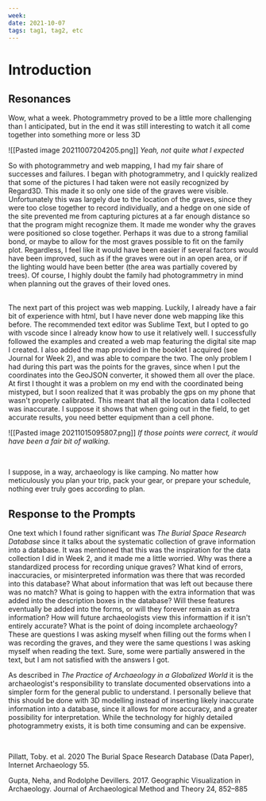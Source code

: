 ```yaml
---
week:
date: 2021-10-07
tags: tag1, tag2, etc
---
```


# Introduction 

## Resonances

Wow, what a week. Photogrammetry proved to be a little more challenging than I anticipated, but in the end it was still interesting to watch it all come together into something more or less 3D

![[Pasted image 20211007204205.png]]
*Yeah, not quite what I expected*

So with photogrammetry and web mapping, I had my fair share of successes and failures. I began with photogrammetry, and I quickly realized that some of the pictures I had taken were not easily recognized by Regard3D. This made it so only one side of the graves were visible. Unfortunately this was largely due to the location of the graves, since they were too close together to record individually, and a hedge on one side of the site prevented me from capturing pictures at a far enough distance so that the program might recognize them. It made me wonder why the graves were positioned so close together. Perhaps it was due to a strong familial bond, or maybe to allow for the most graves possible to fit on the family plot. Regardless, I feel like it would have been easier if several factors would have been improved, such as if the graves were out in an open area, or if the lighting would have been better (the area was partially covered by trees). Of course, I highly doubt the family had photogrammetry in mind when planning out the graves of their loved ones.

<br>
The next part of this project was web mapping. Luckily, I already have a fair bit of experience with html, but I have never done web mapping like this before. The recommended text editor was Sublime Text, but I opted to go with vscode since I already know how to use it relatively well. I successfully followed the examples and created a web map featuring the digital site map I created. I also added the map provided in the booklet I acquired (see Journal for Week 2), and was able to compare the two. The only problem I had during this part was the points for the graves, since when I put the coordinates into the GeoJSON converter, it showed them all over the place. At first I thought it was a problem on my end with the coordinated being mistyped, but I soon realized that it was probably the gps on my phone that wasn't properly calibrated. This meant that all the location data I collected was inaccurate. I suppose it shows that when going out in the field, to get accurate results, you need better equipment than a cell phone.

![[Pasted image 20211015095807.png]]
*If those points were correct, it would have been a fair bit of walking.*

<br>

I suppose, in a way, archaeology is like camping. No matter how meticulously you plan your trip, pack your gear, or prepare your schedule, nothing ever truly goes according to plan.




## Response to the Prompts

One text which I found rather significant was *The Burial Space Research Database* since it talks about the systematic collection of grave information into a database. It was mentioned that this was the inspiration for the data collection I did in Week 2, and it made me a little worried. Why was there a standardized process for recording unique graves? What kind of errors, inaccuracies, or misinterpreted information was there that was recorded into this database? What about information that was left out because there was no match? What is going to happen with the extra information that was added into the description boxes in the database? Will these features eventually be added into the forms, or will they forever remain as extra information? How will future archaeologists view this informattion if it isn't entirely accurate? What is the point of doing incomplete archaeology? These are questions I was asking myself when filling out the forms when I was recording the graves, and they were the same questions I was asking myself when reading the text. Sure, some were partially answered in the text, but I am not satisfied with the answers I got.

As described in *The Practice of Archaeology in a Globalized World* it is the archaeologist's responsibility to translate documented observations into a simpler form for the general public to understand. I personally believe that this should be done with 3D modelling instead of inserting likely inaccurate information into a database, since it allows for more accuracy, and a greater possibility for interpretation. While the technology for highly detailed photogrammetry exists, it is both time consuming and can be expensive.

<br>

Pillatt, Toby. et al. 2020 The Burial Space Research Database (Data Paper), Internet Archaeology 55.

Gupta, Neha, and Rodolphe Devillers. 2017. Geographic Visualization in Archaeology. Journal of Archaeological Method and Theory 24, 852–885